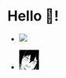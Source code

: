 # Hello 👋!
- ![](https://komarev.com/ghpvc/?username=Wixt)

- <img height="40" src="https://raw.githubusercontent.com/Wixt/Wixt/master/aa-aa-a-aa-aa-a-uwu.gif"/>
